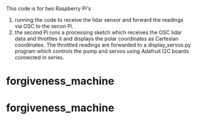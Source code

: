 This code is for two Raspberry Pi's
1. running the code to receive the lidar sensor and forward the readings via OSC to the secon Pi.
2. the second Pi runs a processing sketch which receives the OSC lidar data and throttles it and displays
the polar coordinates as Cartesian coordinates. The throttled readings are forwarded to a display_servos.py program which controls the pump and servos using Adafruit I2C boards connected in series. 
# forgiveness_machine
# forgiveness_machine
